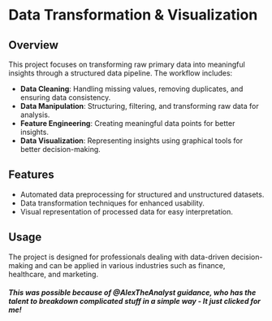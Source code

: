 # Data Transformation & Visualization

## Overview

This project focuses on transforming raw primary data into meaningful insights through a structured data pipeline. The workflow includes:

- **Data Cleaning**: Handling missing values, removing duplicates, and ensuring data consistency.
- **Data Manipulation**: Structuring, filtering, and transforming raw data for analysis.
- **Feature Engineering**: Creating meaningful data points for better insights.
- **Data Visualization**: Representing insights using graphical tools for better decision-making.

## Features

- Automated data preprocessing for structured and unstructured datasets.
- Data transformation techniques for enhanced usability.
- Visual representation of processed data for easy interpretation.

## Usage

The project is designed for professionals dealing with data-driven decision-making and can be applied in various industries such as finance, healthcare, and marketing.

##### This was possible because of @AlexTheAnalyst guidance, who has the talent to breakdown complicated stuff in a simple way - It just clicked for me!
